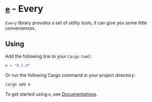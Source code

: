 # [`e`](https://crates.io/crates/e) - Every

`Every` library provides a set of utility tools, it can give you some little conveniences.

## Using

Add the following line to your `Cargo.toml`:

```toml
e = "0.1.0"
```

Or run the following Cargo command in your project directory:

```bash
cargo add e
```

To get started using `e`, see [Documentations](https://docs.rs/e).
